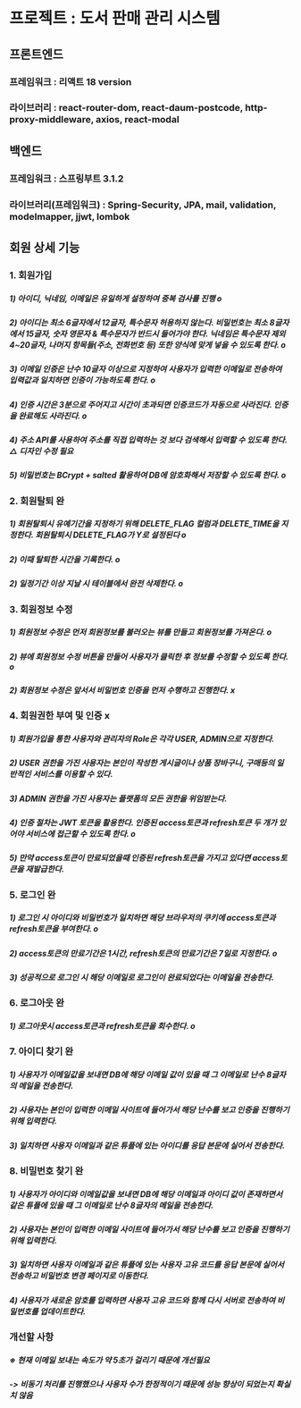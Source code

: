# 프로젝트 :  도서 판매 관리 시스템


## 프론트엔드 

### 프레임워크 : 리액트 18 version
### 라이브러리 : react-router-dom, react-daum-postcode, http-proxy-middleware, axios, react-modal



## 백엔드

### 프레임워크 : 스프링부트 3.1.2
### 라이브러리(프레임워크) : Spring-Security, JPA, mail, validation, modelmapper, jjwt, lombok



## 회원 상세 기능



### 1. 회원가입
##### 1) 아이디, 닉네임, 이메일은 유일하게 설정하여 중복 검사를 진행 o
##### 2) 아이디는 최소 6글자에서 12글자, 특수문자 허용하지 않는다. 비밀번호는 최소 8글자에서 15글자, 숫자 영문자 & 특수문자가 반드시 들어가야 한다. 닉네임은 특수문자 제외 4~20글자, 나머지 항목들(주소, 전화번호 등) 또한 양식에 맞게 넣을 수 있도록 한다. o
##### 3) 이메일 인증은 난수 10글자 이상으로 지정하여 사용자가 입력한 이메일로 전송하여 입력값과 일치하면 인증이 가능하도록 한다. o 
##### 4) 인증 시간은 3분으로 주어지고 시간이 초과되면 인증코드가 자동으로 사라진다. 인증을 완료해도 사라진다. o
##### 4) 주소 API를 사용하여 주소를 직접 입력하는 것 보다 검색해서 입력할 수 있도록 한다. △ 디자인 수정 필요
##### 5) 비밀번호는 BCrypt + salted 활용하여 DB에 암호화해서 저장할 수 있도록 한다. o



### 2. 회원탈퇴 완
##### 1) 회원탈퇴시 유예기간을 지정하기 위해 DELETE_FLAG 컬럼과 DELETE_TIME을 지정한다. 회원탈퇴시 DELETE_FLAG가 Y로 설정된다 o
##### 2) 이때 탈퇴한 시간을 기록한다. o
##### 2) 일정기간 이상 지날 시 테이블에서 완전 삭제한다. o


### 3. 회원정보 수정
##### 1) 회원정보 수정은 먼저 회원정보를 불러오는 뷰를 만들고 회원정보를 가져온다. o
##### 2) 뷰에 회원정보 수정 버튼을 만들어 사용자가 클릭한 후 정보를 수정할 수 있도록 한다. o
##### 2) 회원정보 수정은 앞서서 비밀번호 인증을 먼저 수행하고 진행한다. x



### 4. 회원권한 부여 및 인증 x
##### 1) 회원가입을 통한 사용자와 관리자의 Role은 각각 USER, ADMIN으로 지정한다.  
##### 2) USER 권한을 가진 사용자는 본인이 작성한 게시글이나 상품 장바구니, 구매등의 일반적인 서비스를 이용할 수 있다.
##### 3) ADMIN 권한을 가진 사용자는 플랫폼의 모든 권한을 위임받는다.
##### 4) 인증 절차는 JWT 토큰을 활용한다. 인증된 access토큰과 refresh토큰 두 개가 있어야 서비스에 접근할 수 있도록 한다. o
##### 5) 만약 access토큰이 만료되었을때 인증된 refresh토큰을 가지고 있다면 access토큰을 재발급한다.



### 5. 로그인 완
##### 1) 로그인 시 아이디와 비밀번호가 일치하면 해당 브라우저의 쿠키에 access토큰과 refresh토큰을 부여한다. o
##### 2) access토큰의 만료기간은 1시간, refresh토큰의 만료기간은 7일로 지정한다. o
##### 3) 성공적으로 로그인 시 해당 이메일로 로그인이 완료되었다는 이메일을 전송한다.



### 6. 로그아웃 완
##### 1) 로그아웃시 access토큰과 refresh토큰을 회수한다. o



### 7. 아이디 찾기  완
##### 1) 사용자가 이메일값을 보내면 DB에 해당 이메일 값이 있을 때 그 이메일로 난수 8글자의 메일을 전송한다.
##### 2) 사용자는 본인이 입력한 이메일 사이트에 들어가서 해당 난수를 보고 인증을 진행하기 위해 입력한다.
##### 3) 일치하면 사용자 이메일과 같은 튜플에 있는 아이디를 응답 본문에 실어서 전송한다.


### 8. 비밀번호 찾기  완
##### 1) 사용자가 아이디와 이메일값을 보내면 DB에 해당 이메일과 아이디 값이 존재하면서 같은 튜플에 있을 때 그 이메일로 난수 8글자의 메일을 전송한다.
##### 2) 사용자는 본인이 입력한 이메일 사이트에 들어가서 해당 난수를 보고 인증을 진행하기 위해 입력한다.
##### 3) 일치하면 사용자 이메일과 같은 튜플에 있는 사용자 고유 코드를 응답 본문에 실어서 전송하고 비밀번호 변경 페이지로 이동한다.
##### 4) 사용자가 새로운 암호를 입력하면 사용자 고유 코드와 함께 다시 서버로 전송하여 비밀번호를 업데이트한다.



### 개선할 사항
##### ※ 현재 이메일 보내는 속도가 약 5초가 걸리기 때문에 개선필요
##### -> 비동기 처리를 진행했으나 사용자 수가 한정적이기 때문에 성능 향상이 되었는지 확실치 않음